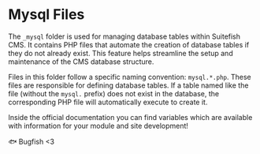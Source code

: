 # Mysql Files

The `_mysql` folder is used for managing database tables within Suitefish CMS. It contains PHP files that automate the creation of database tables if they do not already exist. This feature helps streamline the setup and maintenance of the CMS database structure.

Files in this folder follow a specific naming convention: `mysql.*.php`. These files are responsible for defining database tables. If a table named like the file (without the `mysql.` prefix) does not exist in the database, the corresponding PHP file will automatically execute to create it.

Inside the official documentation you can find variables which are available with information for your module and site development!

🐟 Bugfish <3